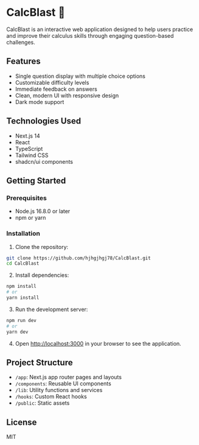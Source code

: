 # CalcBlast 🧮

CalcBlast is an interactive web application designed to help users practice and improve their calculus skills through engaging question-based challenges.

## Features

- Single question display with multiple choice options
- Customizable difficulty levels
- Immediate feedback on answers
- Clean, modern UI with responsive design
- Dark mode support

## Technologies Used

- Next.js 14
- React
- TypeScript
- Tailwind CSS
- shadcn/ui components

## Getting Started

### Prerequisites

- Node.js 16.8.0 or later
- npm or yarn

### Installation

1. Clone the repository:
```bash
git clone https://github.com/hjhgjhgj78/CalcBlast.git
cd CalcBlast
```

2. Install dependencies:
```bash
npm install
# or
yarn install
```

3. Run the development server:
```bash
npm run dev
# or
yarn dev
```

4. Open [http://localhost:3000](http://localhost:3000) in your browser to see the application.

## Project Structure

- `/app`: Next.js app router pages and layouts
- `/components`: Reusable UI components
- `/lib`: Utility functions and services
- `/hooks`: Custom React hooks
- `/public`: Static assets

## License

MIT 

